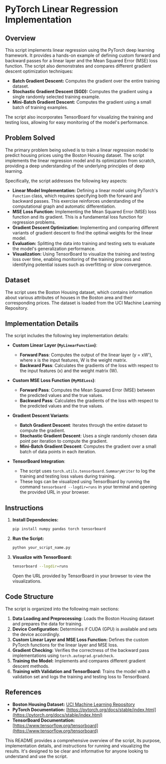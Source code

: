 # PyTorch Linear Regression Implementation

## Overview

This script implements linear regression using the PyTorch deep learning framework. It provides a hands-on example of defining custom forward and backward passes for a linear layer and the Mean Squared Error (MSE) loss function. The script also demonstrates and compares different gradient descent optimization techniques:

*   **Batch Gradient Descent:** Computes the gradient over the entire training dataset.
*   **Stochastic Gradient Descent (SGD):** Computes the gradient using a single randomly selected training example.
*   **Mini-Batch Gradient Descent:** Computes the gradient using a small batch of training examples.

The script also incorporates TensorBoard for visualizing the training and testing loss, allowing for easy monitoring of the model's performance.

## Problem Solved

The primary problem being solved is to train a linear regression model to predict housing prices using the Boston Housing dataset. The script implements the linear regression model and its optimization from scratch, providing a deep understanding of the underlying principles of deep learning.

Specifically, the script addresses the following key aspects:

*   **Linear Model Implementation:**  Defining a linear model using PyTorch's `Function` class, which requires specifying both the forward and backward passes. This exercise reinforces understanding of the computational graph and automatic differentiation.
*   **MSE Loss Function:** Implementing the Mean Squared Error (MSE) loss function and its gradient. This is a fundamental loss function for regression problems.
*   **Gradient Descent Optimization:**  Implementing and comparing different variants of gradient descent to find the optimal weights for the linear model.
*   **Evaluation:**  Splitting the data into training and testing sets to evaluate the model's generalization performance.
*   **Visualization:**  Using TensorBoard to visualize the training and testing loss over time, enabling monitoring of the training process and identifying potential issues such as overfitting or slow convergence.

## Dataset

The script uses the Boston Housing dataset, which contains information about various attributes of houses in the Boston area and their corresponding prices. The dataset is loaded from the UCI Machine Learning Repository.

## Implementation Details

The script includes the following key implementation details:

*   **Custom Linear Layer (`MyLinearFunction`)**:
    *   **Forward Pass**: Computes the output of the linear layer (y = xW'), where x is the input features, W is the weight matrix.
    *   **Backward Pass**: Calculates the gradients of the loss with respect to the input features (x) and the weight matrix (W).

*   **Custom MSE Loss Function (`MyMSELoss`)**:
    *   **Forward Pass**: Computes the Mean Squared Error (MSE) between the predicted values and the true values.
    *   **Backward Pass**: Calculates the gradients of the loss with respect to the predicted values and the true values.

*   **Gradient Descent Variants**:
    *   **Batch Gradient Descent**: Iterates through the entire dataset to compute the gradient.
    *   **Stochastic Gradient Descent**: Uses a single randomly chosen data point per iteration to compute the gradient.
    *   **Mini-Batch Gradient Descent**: Computes the gradient over a small batch of data points in each iteration.

*   **TensorBoard Integration**:
    *   The script uses `torch.utils.tensorboard.SummaryWriter` to log the training and testing loss values during training.
    *   These logs can be visualized using TensorBoard by running the command `tensorboard --logdir=runs` in your terminal and opening the provided URL in your browser.

## Instructions

1.  **Install Dependencies:**
    ```bash
    pip install numpy pandas torch tensorboard
    ```
2.  **Run the Script:**
    ```bash
    python your_script_name.py
    ```
3.  **Visualize with TensorBoard:**
    ```bash
    tensorboard --logdir=runs
    ```
    Open the URL provided by TensorBoard in your browser to view the visualizations.

## Code Structure

The script is organized into the following main sections:

1.  **Data Loading and Preprocessing:** Loads the Boston Housing dataset and prepares the data for training.
2.  **Device Configuration:** Determines if CUDA (GPU) is available and sets the device accordingly.
3.  **Custom Linear Layer and MSE Loss Function:** Defines the custom PyTorch functions for the linear layer and MSE loss.
4.  **Gradient Checking:** Verifies the correctness of the backward pass implementations using `torch.autograd.gradcheck`.
5.  **Training the Model:** Implements and compares different gradient descent methods.
6.  **Training with Validation and TensorBoard:** Trains the model with a validation set and logs the training and testing loss to TensorBoard.

## References

*   **Boston Housing Dataset:** [UCI Machine Learning Repository](https://archive.ics.uci.edu/ml/machine-learning-databases/housing/housing.data)
*   **PyTorch Documentation:** [https://pytorch.org/docs/stable/index.html](https://pytorch.org/docs/stable/index.html)
*   **TensorBoard Documentation:** [https://www.tensorflow.org/tensorboard](https://www.tensorflow.org/tensorboard)


This README provides a comprehensive overview of the script, its purpose, implementation details, and instructions for running and visualizing the results. It's designed to be clear and informative for anyone looking to understand and use the script.
